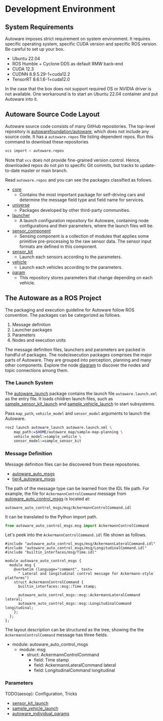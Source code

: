 # Development Environment

## System Requirements

Autoware imposes strict requirement on system environment. It requires
specific operating system, specific CUDA version and specific ROS
version. Be careful to set up your box.

- Ubuntu 22.04
- ROS Humble + Cyclone DDS as default RMW back-end
- CUDA 12.3
- CUDNN 8.9.5.29-1+cuda12.2
- TensorRT 8.6.1.6-1+cuda12.0

In the case that the box does not support required OS or NVIDIA driver
is not available. One workaround is to start an Ubuntu 22.04 container
and put Autoware into it.


## Autoware Source Code Layout

Autoware source code consists of many GitHub repositories. The
top-level repository is
[autowarefoundation/autoware](https://github.com/autowarefoundation/autoware),
which does not include any source code. It has a `autoware.repos` file
listing dependent repos. Run this command to download these repositories

```bash
vcs import < autoware.repos
```

Note that `vcs` does not provide fine-grained version control. Hence,
downloaded repos do not pin to specific Git commits, but tracks to
update-to-date master or main branch.

Read `autoware.repos` and you can see the packages classified as
follows.

- [core](https://github.com/autowarefoundation/autoware.core)
  - Contains the most important package for self-driving cars and
    determine the message field type and field name for services.
- [universe](https://github.com/autowarefoundation/autoware.universe)
  - Packages developed by other third-party communities.
- [launcher](https://github.com/autowarefoundation/autoware_launch)
  - A launch configuration repository for Autoware, containing node
    configurations and their parameters, where the launch files will be.
- [sensor\_component](https://autowarefoundation.github.io/autoware-documentation/main/design/autoware-architecture/sensing/)
  - Sensing component is a collection of modules that applies some
    primitive pre-processing to the raw sensor data. The sensor input
    formats are defined in this component.
- [sensor\_kit](https://github.com/autowarefoundation/sample_sensor_kit_launch)
  - Launch each sensors according to the parameters.
- [vehicle](https://github.com/autowarefoundation/sample_vehicle_launch)
  - Launch each vehicles according to the parameters.
- [param](https://github.com/autowarefoundation/sample_vehicle_launch)
  - This repository stores parameters that change depending on each
    vehicle.

## The Autoware as a ROS Project

The packaging and execution guideline for Autoware follow ROS
convention. The packages can be categorized as follows.

1. Message definition
2. Launcher packages
3. Parameters
4. Nodes and execution units

The message definition files, launchers and parameters are packed in
handful of packages. The node/execution packages comprises the major
parts of Autoware. They are grouped into perception, planning and many
other components. Explore the node
[diagram](https://autowarefoundation.github.io/autoware-documentation/main/design/autoware-architecture/node-diagram/overall-node-diagram-autoware-universe.drawio.svg)
to discover the nodes and topic connections among them.


### The Launch System

The
[autoware\_launch](https://github.com/autowarefoundation/autoware_launch/tree/main/autoware_launch/launch)
package contains the launch file `autoware.launch.xml` as the entry
file. It loads children launch files, such as
[sample\_sensor\_kit\_launch](https://github.com/autowarefoundation/sample_sensor_kit_launch)
and
[sample\_vehicle\_launch](https://github.com/autowarefoundation/sample_vehicle_launch)
to start subsystems.

Pass `map_path`, `vehicle_model` and `sensor_model` arguments to
launch the Autoware.

```bash
ros2 launch autoware_launch autoware.launch.xml \
    map_path:=$HOME/autoware_map/sample-map-planning \
    vehicle_model:=sample_vehicle \
    sensor_model:=sample_sensor_kit
```

### Message Definition

Message definition files can be discovered from these repositories.

- [autoware\_auto\_msgs](https://github.com/tier4/autoware_auto_msgs)
- [tier4\_autoware\_msgs](https://github.com/tier4/tier4_autoware_msgs)

The path of the message type can be learned from the IDL file
path. For example, the file for `AckermannControlCommand` message from
[autoware\_auto\_control\_msgs](https://github.com/tier4/autoware_auto_msgs/tree/tier4/main/autoware_auto_control_msgs)
is located at:

```
autoware_auto_control_msgs/msg/AckermannControlCommand.idl
```

It can be translated to the Python import path.

```python
from autoware_auto_control_msgs.msg import AckermannControlCommand
```

Let's peek into the `AckermannControlCommand.idl` file shown as follows.

```idl
#include "autoware_auto_control_msgs/msg/AckermannLateralCommand.idl"
#include "autoware_auto_control_msgs/msg/LongitudinalCommand.idl"
#include "builtin_interfaces/msg/Time.idl"

module autoware_auto_control_msgs {
  module msg {
    @verbatim (language="comment", text=
      " Lateral and longitudinal control message for Ackermann-style platforms")
    struct AckermannControlCommand {
      builtin_interfaces::msg::Time stamp;

      autoware_auto_control_msgs::msg::AckermannLateralCommand lateral;
      autoware_auto_control_msgs::msg::LongitudinalCommand longitudinal;
    };
  };
};
```

The layout description can be structured as the tree, showing the the
`AckermannControlCommand` message has three fields.

- module: autoware_auto_control_msgs
  - module: msg
    - struct: AckermannControlCommand
      - field: Time stamp
      - field: AckermannLateralCommand lateral
      - field: LongitudinalCommand longitudinal

### Parameters

TODO(aesop): Configuration, Tricks

- [sensor\_kit\_launch](https://github.com/autowarefoundation/sample_sensor_kit_launch)
- [sample\_vehicle\_launch](https://github.com/autowarefoundation/sample_vehicle_launch)
- [autoware\_individual\_params](https://github.com/autowarefoundation/autoware_individual_params)
